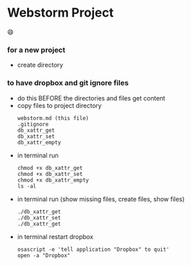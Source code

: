 # Webstorm Project

:smile:

### for a new project
- create directory

### to have dropbox and git ignore files
- do this BEFORE the directories and files get content
- copy files to project directory
  ```
  webstorm.md (this file)
  .gitignore
  db_xattr_get 
  db_xattr_set
  db_xattr_empty
  ```
- in terminal run
  ```
  chmod +x db_xattr_get
  chmod +x db_xattr_set
  chmod +x db_xattr_empty
  ls -al
  ```
- in terminal run (show missing files, create files, show files)
  ```
  ./db_xattr_get
  ./db_xattr_set
  ./db_xattr_get
  ```
- in terminal restart dropbox
  ```
  osascript -e 'tell application "Dropbox" to quit'
  open -a "Dropbox"
  ```
